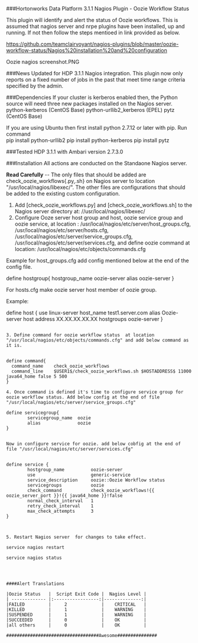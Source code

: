 ###Hortonworks Data Platform 3.1.1 Nagios Plugin - Oozie Workflow Status

This plugin will identify and alert the status of Oozie workflows.
This is assumed that nagios server and nrpe plugins have been installed, up and running. If not then follow the steps mentioed in link provided as below.

https://github.com/teamclairvoyant/nagios-plugins/blob/master/oozie-workflow-status/Nagios%20installation%20and%20configuration

Oozie nagios screenshot.PNG


###News
Updated for HDP 3.1.1 Nagios integration.
This plugin now only reports on a fixed number of jobs in the past that meet time range criteria specified by the admin.

###Dependencies
If your cluster is kerberos enabled then, the Python source will need three new packages installed on the Nagios server.
python-kerberos (CentOS Base)
python-urllib2_kerberos (EPEL)
pytz (CentOS Base)

If you are using Ubuntu then first install python 2.7.12 or later with pip.
Run command  
pip install python-urllib2
pip install python-kerberos
pip install pytz 


###Tested
HDP 3.1.1 with Ambari version 2.7.3.0 

###Installation
All actions are conducted on the Standaone Nagios server. 

**Read Carefully** -- The only files that should be added are check_oozie_workflows{.py,.sh} on Nagios server to location "/usr/local/nagios/libexec/".  The other files are configurations that should be added to the existing custom configuration.

1. Add [check_oozie_workflows.py] and [check_oozie_workflows.sh] to the Nagios server directory at: //usr/local/nagios/libexec/
2. Configure Ooze server host group and host, oozie service group and oozie service, at location : /usr/local/nagios/etc/server/host_groups.cfg, /usr/local/nagios/etc/server/hosts.cfg, /usr/local/nagios/etc/server/service_groups.cfg, /usr/local/nagios/etc/server/services.cfg, and define oozie command at location: /usr/local/nagios/etc/objects/commands.cfg

Example for host_groups.cfg  add config mentioned below at the end of the config file.

define hostgroup{
        hostgroup_name  oozie-server
        alias           oozie-server
}


 For hosts.cfg  make oozie server host member of oozie group. 
 
Example: 

define host {
        use                     linux-server
        host_name               test1.server.com
        alias                   Oozie-server host
        address                 XX.XX.XX.XX.XX
        hostgroups              oozie-server
}

```

3. Define command for oozie workflow status  at location "/usr/local/nagios/etc/objects/commands.cfg" and add below command as it is. 


define command{
  command_name    check_oozie_workflows
  command_line    $USER1$/check_oozie_workflows.sh $HOSTADDRESS$ 11000 java64_home false 5 500
}

4. Once command is defined it's time to configure service group for oozie workflow status. Add below config at the end of file "/usr/local/nagios/etc/server/service_groups.cfg"

define servicegroup{
        servicegroup_name  oozie
        alias              oozie
}


Now in configure service for oozie. add below cobfig at the end of file "/usr/local/nagios/etc/server/services.cfg"


define service {
        hostgroup_name          oozie-server
        use                     generic-service
        service_description     oozie::Oozie Workflow status
        servicegroups           oozie
        check_command           check_oozie_workflows!{{ oozie_server_port }}!{{ java64_home }}!false
        normal_check_interval   1
        retry_check_interval    1
        max_check_attempts      3
}



5. Restart Nagios server  for changes to take effect. 

service nagios restart 

service nagios status 




####Alert Translations

|Oozie Status   |  Script Exit Code |  Nagios Level |
| ------------- |:-----------------:|--------------:|
|FAILED         |     2             |    CRITICAL   |
|KILLED         |     1             |    WARNING    |
|SUSPENDED      |     1             |    WARNING    |
|SUCCEEDED      |     0             |    OK         |
|all others     |     0             |    OK         |

###################################Awesome############### 
